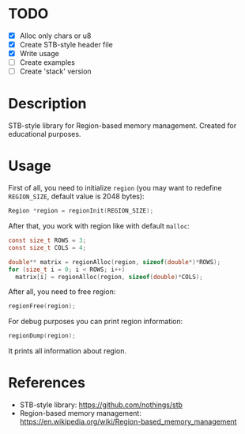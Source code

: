 # TODO

- [x] Alloc only chars or u8
- [x] Create STB-style header file
- [x] Write usage
- [ ] Create examples
- [ ] Create 'stack' version

# Description

STB-style library for Region-based memory management. 
Created for educational purposes.

# Usage

First of all, you need to initialize `region` 
(you may want to redefine `REGION_SIZE`, default value is 2048 bytes):

```c
Region *region = regionInit(REGION_SIZE);
```

After that, you work with region like with default `malloc`:

```c
const size_t ROWS = 3;
const size_t COLS = 4;

double** matrix = regionAlloc(region, sizeof(double*)*ROWS);
for (size_t i = 0; i < ROWS; i++)
  matrix[i] = regionAlloc(region, sizeof(double)*COLS);
```

After all, you need to free region:

```c
regionFree(region);
```

For debug purposes you can print region information:

```c
regionDump(region);
```

It prints all information about region.

# References 

- STB-style library: https://github.com/nothings/stb
- Region-based memory management: https://en.wikipedia.org/wiki/Region-based_memory_management
